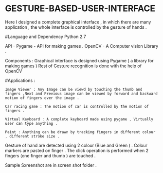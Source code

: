 # GESTURE-BASED-USER-INTERFACE
Here I designed a complete graphical interface , in which there are many application , the whole interface is controlled by the gesture of hands .

#Language and Dependency
  Python 2.7
  
  API - 
    Pygame  - API for making games .
    OpenCV  - A Computer vision Library .
    
  Components :
      Graphical interface is designed using Pygame ( a library for making games )
      Rest of Gesture recognition is done with the help of OpenCV


#Applications  :

    Image Viewer : Any Image can be viewd by touching the thumb and fingers ,Next and Previous image can be viewed by forward and backward                    motion of fingers over the image .

    Car racing game : The motion of car is controlled by the motion of fingers .

    Virtual Keyboard : A complete keyboard made using pygame , Virtually user can type anything .

    Paint : Anything can be drawn by tracking fingers in different colour , different stroke size .



Gesture of hand are detected using 2 colour (Blue and Green ) . Colour markers are pasted on finger . The click operation is performed when 2 fingers (one finger and thumb ) are touched .

Sample Sxreenshot are in screen shot folder .
